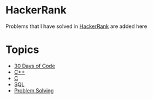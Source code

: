 # HackerRank
Problems that I have solved in <a href="https://www.hackerrank.com">HackerRank</a> are added here

# Topics
<ul>
  <li><a href="https://github.com/MusfiqDehan/HackerRank/tree/master/30%20Days%20of%20Code">30 Days of Code</a></li>
  <li><a href="https://github.com/MusfiqDehan/HackerRank/tree/master/C%2B%2B">C++</a></li>
  <li><a href="https://github.com/MusfiqDehan/HackerRank/tree/master/C">C</a></li>
  <li><a href=""https://github.com/MusfiqDehan/HackerRank/tree/master/C">SQL</a></li>
  <li><a href="">Problem Solving</a></li>
</ul>

